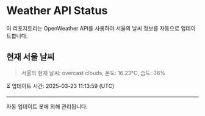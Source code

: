 
# Weather API Status

이 리포지토리는 OpenWeather API를 사용하여 서울의 날씨 정보를 자동으로 업데이트합니다.

## 현재 서울 날씨
> 서울의 현재 날씨: overcast clouds, 온도: 16.23°C, 습도: 36%

⏳ 업데이트 시간: 2025-03-23 11:13:59 (UTC)

---
자동 업데이트 봇에 의해 관리됩니다.
